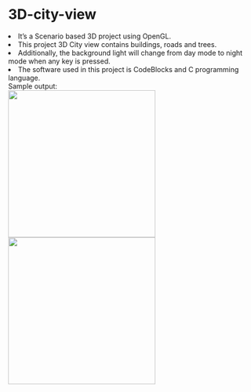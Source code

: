 # 3D-city-view

<li>It’s a Scenario based 3D project using OpenGL.</li>
<li>This project 3D City view contains buildings, roads and trees.</li>
<li>Additionally, the background light will change from day mode to night mode when any key is pressed.</li>
<li>The software used in this project is CodeBlocks and C programming language.</li>
Sample output:
<br>
<img src="https://github.com/ShreyaMPadmashali/3D-city-view/blob/main/output-screenshot/s2.png" width="300" height="300">
<img src="https://github.com/ShreyaMPadmashali/3D-city-view/blob/main/output-screenshot/s6.png" width="300" height="300">

